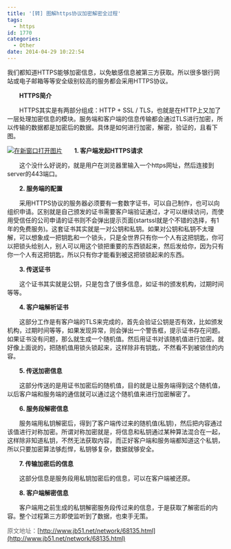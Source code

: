 ```yaml
---
title: '[转] 图解https协议加密解密全过程'
tags:
  - https
id: 1770
categories:
  - Other
date: 2014-04-29 10:22:54
---
```


我们都知道HTTPS能够加密信息，以免敏感信息被第三方获取。所以很多银行网站或电子邮箱等等安全级别较高的服务都会采用HTTPS协议。

　　**HTTPS简介**

　　HTTPS其实是有两部分组成：HTTP + SSL / TLS，也就是在HTTP上又加了一层处理加密信息的模块。服务端和客户端的信息传输都会通过TLS进行加密，所以传输的数据都是加密后的数据。具体是如何进行加密，解密，验证的，且看下图。

[![](/wp-content/uploads/2014/04/64c8b99adc8aa90f33f66fbc8288a82f.png "在新窗口打开图片")](/wp-content/uploads/2014/04/64c8b99adc8aa90f33f66fbc8288a82f.png)　　**1\. 客户端发起HTTPS请求**<!--more-->

　　这个没什么好说的，就是用户在浏览器里输入一个https网址，然后连接到server的443端口。

　　**2\. 服务端的配置**

　　采用HTTPS协议的服务器必须要有一套数字证书，可以自己制作，也可以向组织申请。区别就是自己颁发的证书需要客户端验证通过，才可以继续访问，而使用受信任的公司申请的证书则不会弹出提示页面(startssl就是个不错的选择，有1年的免费服务)。这套证书其实就是一对公钥和私钥。如果对公钥和私钥不太理解，可以想象成一把钥匙和一个锁头，只是全世界只有你一个人有这把钥匙，你可以把锁头给别人，别人可以用这个锁把重要的东西锁起来，然后发给你，因为只有你一个人有这把钥匙，所以只有你才能看到被这把锁锁起来的东西。

　　**3\. 传送证书**

　　这个证书其实就是公钥，只是包含了很多信息，如证书的颁发机构，过期时间等等。

　　**4\. 客户端解析证书**

　　这部分工作是有客户端的TLS来完成的，首先会验证公钥是否有效，比如颁发机构，过期时间等等，如果发现异常，则会弹出一个警告框，提示证书存在问题。如果证书没有问题，那么就生成一个随机值。然后用证书对该随机值进行加密。就好像上面说的，把随机值用锁头锁起来，这样除非有钥匙，不然看不到被锁住的内容。

　　**5\. 传送加密信息**

　　这部分传送的是用证书加密后的随机值，目的就是让服务端得到这个随机值，以后客户端和服务端的通信就可以通过这个随机值来进行加密解密了。

　　**6\. 服务段解密信息**

　　服务端用私钥解密后，得到了客户端传过来的随机值(私钥)，然后把内容通过该值进行对称加密。所谓对称加密就是，将信息和私钥通过某种算法混合在一起，这样除非知道私钥，不然无法获取内容，而正好客户端和服务端都知道这个私钥，所以只要加密算法够彪悍，私钥够复杂，数据就够安全。

　　**7\. 传输加密后的信息**

　　这部分信息是服务段用私钥加密后的信息，可以在客户端被还原。

　　**8\. 客户端解密信息**

　　客户端用之前生成的私钥解密服务段传过来的信息，于是获取了解密后的内容。整个过程第三方即使监听到了数据，也束手无策。

<span style="color: #666666;">原文地址：</span>[http://www.jb51.net/network/68135.html](http://www.jb51.net/network/68135.html)